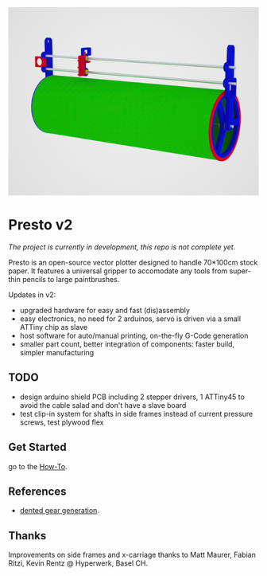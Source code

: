 ![assembly](doc/images/presto.png)

# Presto v2

*The project is currently in development, this repo is not complete yet.*

Presto is an open-source vector plotter designed to handle 70*100cm stock paper. It features a universal gripper to accomodate any tools from super-thin pencils to large paintbrushes.

Updates in v2:

- upgraded hardware for easy and fast (dis)assembly
- easy electronics, no need for 2 arduinos, servo is driven via a small ATTiny chip as slave
- host software for auto/manual printing, on-the-fly G-Code generation
- smaller part count, better integration of components: faster build, simpler manufacturing

## TODO

- design arduino shield PCB including 2 stepper drivers, 1 ATTiny45 to avoid the cable salad and don't have a slave board
- test clip-in system for shafts in side frames instead of current pressure screws, test plywood flex

## Get Started

go to the [How-To](howto.md).

## References

- [dented gear generation](http://hessmer.org/gears/InvoluteSpurGearBuilder.html).

## Thanks

Improvements on side frames and x-carriage thanks to Matt Maurer, Fabian Ritzi, Kevin Rentz @ Hyperwerk, Basel CH.
